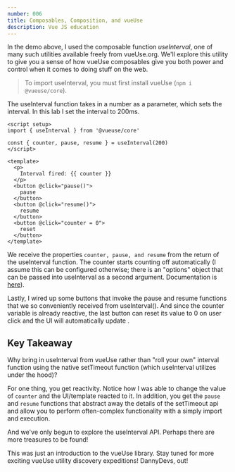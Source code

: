 ```yaml
---
number: 006
title: Composables, Composition, and vueUse
description: Vue JS education
---
```


In the demo above, I used the composable function *useInterval*, one of many such utilities available freely from vueUse.org. We'll explore this utility to give you a sense of how vueUse composables give you both power and control when it comes to doing stuff on the web.

 > To import useInterval, you must first install vueUse (`npm i @vueuse/core`).

The useInterval function takes in a number as a parameter, which sets the interval. In this lab I set the interval to 200ms.

```vue
<script setup>
import { useInterval } from '@vueuse/core'

const { counter, pause, resume } = useInterval(200)
</script>

<template>
  <p>
    Interval fired: {{ counter }}
  </p>
  <button @click="pause()">
    pause
  </button>
  <button @click="resume()">
    resume
  </button>
  <button @click="counter = 0">
    reset
  </button>
</template>

```

We receive the properties `counter, pause, and resume` from the return of the useInterval function. The counter starts counting off automatically (I assume this can be configured otherwise; there is an "options" object that can be passed into useInterval as a second argument. Documentation is [here](https://vueuse.org/shared/useinterval/#useinterval)).

Lastly, I wired up some buttons that invoke the pause and resume functions that we so conveniently received from useInterval(). And since the counter variable is already reactive, the last button can reset its value to 0 on user click and the UI will automatically update .

## Key Takeaway

Why bring in useInterval from vueUse rather than "roll your own" interval function using the native setTimeout function (which useInterval utilizes under the hood)?

For one thing, you get reactivity. Notice how I was able to change the value of `counter` and the UI/template reacted to it. In addition, you get the `pause` and `resume` functions that abstract away the details of the setTimeout api and allow you to perform often-complex functionality with a simply import and execution.

And we've only begun to explore the useInterval API. Perhaps there are more treasures to be found!

This was just an introduction to the vueUse library. Stay tuned for more  exciting vueUse utility discovery expeditions! DannyDevs, out!

